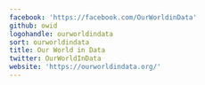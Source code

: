 ```yaml
---
facebook: 'https://facebook.com/OurWorldinData'
github: owid
logohandle: ourworldindata
sort: ourworldindata
title: Our World in Data
twitter: OurWorldInData
website: 'https://ourworldindata.org/'
---
```

